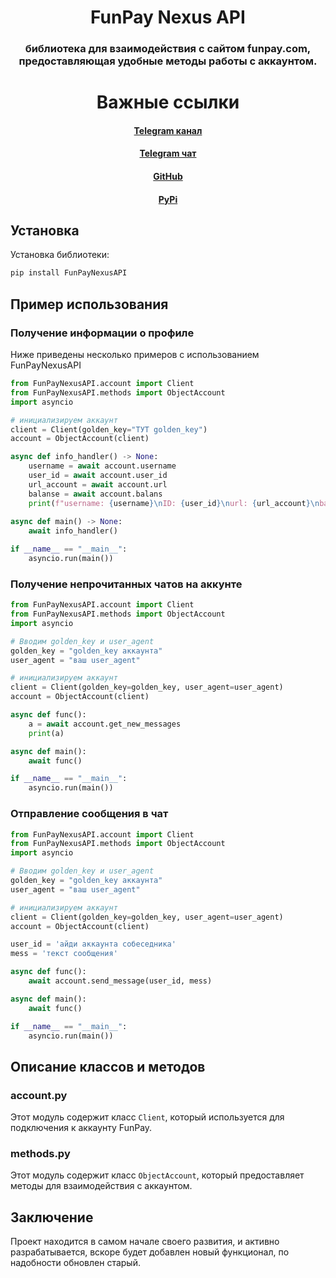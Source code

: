 <h1 align="center"> FunPay Nexus API </h1>
<h3 align="center">  библиотека для взаимодействия с сайтом funpay.com, предоставляющая удобные методы работы с аккаунтом. </h3>

<h1 align="center"> Важные ссылки</h1>
<h4 align="center">
    <a href="https://t.me/FunPayNexus">Telegram канал</a><br>
<h4 align="center">
    <a href="https://t.me/FunPayNexus_chat">Telegram чат</a><br>
<h4 align="center">
    <a href="https://github.com/Sema4ka0/FunPayNexusAPI">GitHub</a><br>
<h4 align="center">
    <a href="https://pypi.org/project/FunPayNexusAPI/">PyPi</a><br>

## Установка
Установка библиотеки:
```bash
pip install FunPayNexusAPI
```
## Пример использования

### Получение информации о профиле

Ниже приведены несколько примеров с использованием FunPayNexusAPI

```python
from FunPayNexusAPI.account import Client
from FunPayNexusAPI.methods import ObjectAccount
import asyncio

# инициализируем аккаунт
client = Client(golden_key="ТУТ golden_key")
account = ObjectAccount(client)

async def info_handler() -> None:
    username = await account.username
    user_id = await account.user_id
    url_account = await account.url
    balanse = await account.balans
    print(f"username: {username}\nID: {user_id}\nurl: {url_account}\nbalans: {balanse[0]}₽ {balanse[1]}$ {balanse[2]}€")
    
async def main() -> None:
    await info_handler()

if __name__ == "__main__":
    asyncio.run(main())
```

### Получение непрочитанных чатов на аккунте

```python
from FunPayNexusAPI.account import Client
from FunPayNexusAPI.methods import ObjectAccount
import asyncio

# Вводим golden_key и user_agent
golden_key = "golden_key аккаунта"
user_agent = "ваш user_agent" 

# инициализируем аккаунт
client = Client(golden_key=golden_key, user_agent=user_agent)
account = ObjectAccount(client)

async def func():
    a = await account.get_new_messages
    print(a)

async def main():
    await func()

if __name__ == "__main__":
    asyncio.run(main())
```
### Отправление сообщения в чат

```python
from FunPayNexusAPI.account import Client
from FunPayNexusAPI.methods import ObjectAccount
import asyncio

# Вводим golden_key и user_agent
golden_key = "golden_key аккаунта"
user_agent = "ваш user_agent" 

# инициализируем аккаунт
client = Client(golden_key=golden_key, user_agent=user_agent)
account = ObjectAccount(client)

user_id = 'айди аккаунта собеседника'
mess = 'текст сообщения'

async def func():
    await account.send_message(user_id, mess)

async def main():
    await func()

if __name__ == "__main__":
    asyncio.run(main())
```
## Описание классов и методов

### account.py

Этот модуль содержит класс `Client`, который используется для подключения к аккаунту FunPay.

### methods.py

Этот модуль содержит класс `ObjectAccount`, который предоставляет методы для взаимодействия с аккаунтом.

## Заключение
Проект находится в самом начале своего развития, и активно разрабатывается, вскоре будет добавлен новый функционал, по надобности обновлен старый.
